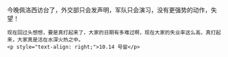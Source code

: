 今晚佩洛西访台了，外交部只会发声明，军队只会演习，没有更强势的动作，失望！

```note
现在回过头想想，要是真打起来了，大家的日期有多难过啊，现在大家的失业率这么高，真打起来，大家真是活在水深火热之中。
<p style="text-align: right;">10.14 号留</p>
```
